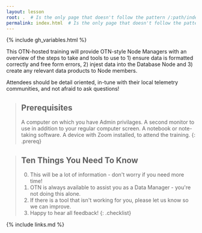 ```yaml
---
layout: lesson
root: .  # Is the only page that doesn't follow the pattern /:path/index.html
permalink: index.html  # Is the only page that doesn't follow the pattern /:path/index.html
---
```


{% include gh_variables.html %}

This OTN-hosted training will provide OTN-style Node Managers with an overview of the steps to take and tools to use to 1) ensure data is formatted correctly and free form errors, 2) injest data into the Database Node and 3) create any relevant data products to Node members.

Attendees should be detail oriented, in-tune with their local telemetry communities, and not afraid to ask questions!


> ## Prerequisites
>
> A computer on which you have Admin privilages.
> A second monitor to use in addition to your regular computer screen.
> A notebook or note-taking software.
> A device with Zoom installed, to attend the training. 
{: .prereq}

> ## Ten Things You Need To Know
>
> 0.  This will be a lot of information - don't worry if you need more time!
> 1.  OTN is always available to assist you as a Data Manager - you're not doing this alone.
> 2.  If there is a tool that isn't working for you, please let us know so we can improve.
> 3.  Happy to hear all feedback!
{: .checklist}

{% include links.md %}

